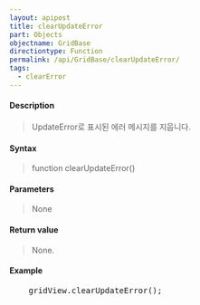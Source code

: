 ```yaml
---
layout: apipost
title: clearUpdateError
part: Objects
objectname: GridBase
directiontype: Function
permalink: /api/GridBase/clearUpdateError/
tags:
  - clearError
---
```



#### Description

> UpdateError로 표시된 에러 메시지를 지웁니다.

#### Syntax

> function clearUpdateError()

#### Parameters

> None

#### Return value

> None.

#### Example

<pre class="prettyprint">
    gridView.clearUpdateError();    
</pre>

